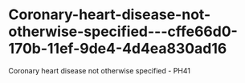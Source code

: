 # Coronary-heart-disease-not-otherwise-specified---cffe66d0-170b-11ef-9de4-4d4ea830ad16
Coronary heart disease not otherwise specified - PH41
